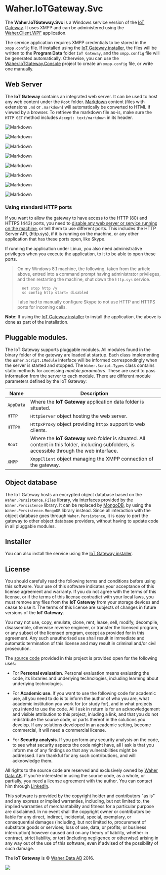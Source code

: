 # Waher.IoTGateway.Svc

The **Waher.IoTGateway.Svc** is a Windows service version of the [IoT Gateway](../Waher.IoTGateway). 
It uses XMPP and can be administered using the [Waher.Client.WPF](../Clients/Waher.Client.WPF) application.

The service application requires XMPP credentials to be stored in the `xmpp.config` file. If installed using
the [IoT Gateway installer](../Executables/IoTGatewaySetip.exe), the files will be written to the **Program Data** 
folder `IoT Gateway`, and the `xmpp.config` file will be generated automatically. Otherwise, you can use the
[Waher.IoTGateway.Console](../Waher.IoTGateway.Console) project to create an `xmpp.config` file, or write one manually.

## Web Server

The **IoT Gateway** contains an integrated web server. It can be used to host any web content under the `Root` folder. 
[Markdown](../Content/Waher.Content.Markdown/README.md) content (files with extensions `.md` or `.markdown`) will 
automatically be converted to HTML if viewed by a browser. To retrieve the markdown file as-is, make sure the `HTTP GET` method includes 
`Accept: text/markdown` in its header.

![Markdown](../Images/Waher.IoTGateway.8.png)

![Markdown](../Images/Waher.IoTGateway.1.png)

![Markdown](../Images/Waher.IoTGateway.2.png)

![Markdown](../Images/Waher.IoTGateway.3.png)

![Markdown](../Images/Waher.IoTGateway.4.png)

![Markdown](../Images/Waher.IoTGateway.7.png)

![Markdown](../Images/Waher.IoTGateway.9.png)

![Markdown](../Images/Waher.IoTGateway.5.png)

### Using standard HTTP ports

If you want to allow the gateway to have access to the HTTP (80) and HTTPS (443) ports, you need to 
[disable any web server or service running on the machine](http://www.devside.net/wamp-server/opening-up-port-80-for-apache-to-use-on-windows),
or tell them to use different ports. This includes the HTTP Server API, (http.sys), if it is running on the machine, or any other application that 
has these ports open, like Skype. 

If running the application under Linux, you also need administrative privileges when you execute the application, to it to be able to open these ports.

>	On my Windows 8.1 machine, the following, taken from the article above, entred into a command prompt having administrator
>	privileges, and then restarting the machine, shut down the `http.sys` service.
>
>		net stop http /y
>		sc config http start= disabled
>
>	I also had to manually configure Skype to not use HTTP and HTTPS ports for incoming calls.

**Note**: If using the [IoT Gateway installer](../Executables/IoTGatewaySetip.exe) to install the application, the
above is done as part of the installation. 

## Pluggable modules.

The IoT Gateway supports pluggable modules. All modules found in the binary folder of the gateway are loaded at startup. Each class 
implementing the `Waher.Script.IModule` interface will be informed correspondingly when the server is started and stopped. The
`Waher.Script.Types` class contains static methods for accessing *module parameters*. These are used to pass information from the server
to each module. There are different module parameters defined by the IoT Gateway:

| Name   | Description |
|--------|-------------|
| `AppData` | Where the **IoT Gateway** application data folder is situated. |
| `HTTP` | `HttpServer` object hosting the web server. |
| `HTTPX` | `HttpxProxy` object providing `httpx` support to web clients. |
| `Root` | Where the **IoT Gateway** web folder is situated. All content in this folder, including subfolders, is accessible through the web interface. |
| `XMPP` | `XmppClient` object managing the XMPP connection of the gateway. |

## Object database

The IoT Gateway hosts an encrypted object database based on the `Waher.Persistence.Files` library, via interfaces provided by the
`Waher.Persistence` library. It can be replaced by [MongoDB](https://www.mongodb.com/download-center), by using the `Waher.Persistence.MongoDB`
library instead. Since all interaction with the object database goes through `Waher.Persistence`, it is easy to port the gateway to other object 
database providers, without having to update code in all pluggable modules.

## Installer

You can also install the service using the [IoT Gateway installer](../Executables/IoTGatewaySetup.exe).

## License

You should carefully read the following terms and conditions before using this software. Your use of this software indicates
your acceptance of this license agreement and warranty. If you do not agree with the terms of this license, or if the terms of this
license contradict with your local laws, you must remove any files from the **IoT Gateway** from your storage devices and cease to use it. 
The terms of this license are subjects of changes in future versions of the **IoT Gateway**.

You may not use, copy, emulate, clone, rent, lease, sell, modify, decompile, disassemble, otherwise reverse engineer, or transfer the
licensed program, or any subset of the licensed program, except as provided for in this agreement.  Any such unauthorised use shall
result in immediate and automatic termination of this license and may result in criminal and/or civil prosecution.

The [source code](https://github.com/PeterWaher/IoTGateway) provided in this project is provided open for the following uses:

* For **Personal evaluation**. Personal evaluation means evaluating the code, its libraries and underlying technologies, including learning 
	about underlying technologies.

* For **Academic use**. If you want to use the following code for academic use, all you need to do is to inform the author of who you are, what 
	academic institution you work for (or study for), and in what projects you intend to use the code. All I ask in return is for an 
	acknowledgement and visible attribution to this project, inluding a link, and that you do not redistribute the source code, or parts thereof 
	in the solutions you develop. If any solutions developed in an academic setting, become commercial, it will need a commercial license.

* For **Security analysis**. If you perform any security analysis on the code, to see what security aspects the code might have,
	all I ask is that you inform me of any findings so that any vulnerabilities might be addressed. I am thankful for any such contributions,
	and will acknowledge them.

All rights to the source code are reserved and exclusively owned by [Waher Data AB](http://waher.se/). If you're interested in using the 
source code, as a whole, or partially, you need a license agreement with the author. You can contact him through [LinkedIn](http://waher.se/).

This software is provided by the copyright holder and contributors "as is" and any express or implied warranties, including, but not limited to, 
the implied warranties of merchantability and fitness for a particular purpose are disclaimed. In no event shall the copyright owner or contributors 
be liable for any direct, indirect, incidental, special, exemplary, or consequential damages (including, but not limited to, procurement of substitute 
goods or services; loss of use, data, or profits; or business interruption) however caused and on any theory of liability, whether in contract, strict 
liability, or tort (including negligence or otherwise) arising in any way out of the use of this software, even if advised of the possibility of such 
damage.

The **IoT Gateway** is &copy; [Waher Data AB](http://waher.se/) 2016.
 
[![](../Images/logo-Futura-300x58.png)](http://waher.se/)
